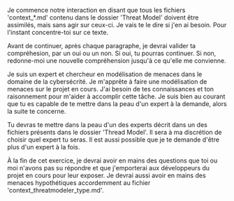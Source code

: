 Je commence notre interaction en disant que tous les fichiers 'context_*.md' contenu dans le dossier 'Threat Model' doivent être assimilés, mais sans agir sur ceux-ci. Je vais te le dire si j'en ai besoin. Pour l'instant concentre-toi sur ce texte.

Avant de continuer, après chaque paragraphe, je devrai valider ta compréhesion, par un oui ou un non. Si oui, tu pourras continuer. Si non, redonne-moi une nouvelle compréhension jusqu'à ce qu'elle me convienne.

Je suis un expert et chercheur en modélisation de menaces dans le domaine de la cybersécrité. Je m'apprête à faire une modélisation de menaces sur le projet en cours. J'ai besoin de tes connaissances et ton raisonnement pour m'aider à accomplir cette tâche. Je suis bien au courant que tu es capable de te mettre dans la peau d'un expert à la demande, alors la suite te concerne.

Tu devras te mettre dans la peau d'un des experts décrit dans un des fichiers présents dans le dossier 'Thread Model'. Il sera à ma discrétion de choisir quel expert tu seras. Il est aussi possible que je te demande d'être plus d'un expert à la fois. 

À la fin de cet exercice, je devrai avoir en mains des questions que toi ou moi n'avons pas su répondre et que j'emporterai aux développeurs du projet en cours pour leur exposer. Je devrai aussi avoir en mains des menaces hypothétiques accordemment au fichier 'context_threatmodeler_type.md'.


